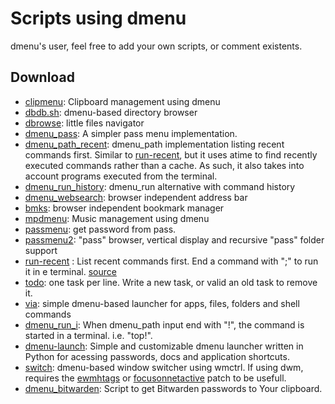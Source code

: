 Scripts using dmenu
===================
dmenu's user, feel free to add your own scripts, or comment existents.

Download
--------
* [clipmenu](https://github.com/cdown/clipmenu): Clipboard management using dmenu
* [dbdb.sh](dbdb.sh): dmenu-based directory browser
* [dbrowse](https://github.com/clamiax/scripts/blob/master/src/dbrowse):
  little files navigator
* [dmenu_pass](http://efe.kim/files/scripts/dmenu_pass): A simpler pass menu
  implementation.
* [dmenu\_path\_recent](https://github.com/ema/dotfiles/blob/master/bin/dmenu_path):
  dmenu_path implementation listing recent commands first. Similar to
  [run-recent](run-recent), but it uses atime to find recently executed commands
  rather than a cache. As such, it also takes into account programs executed from
  the terminal.
* [dmenu\_run\_history](dmenu_run_with_command_history):
  dmenu_run alternative with command history
* [dmenu_websearch](http://efe.kim/files/scripts/dmenu_websearch):
  browser independent address bar
* [bmks](bmks): browser independent bookmark manager
* [mpdmenu](https://github.com/cdown/mpdmenu): Music management using
  dmenu
* [passmenu](http://git.zx2c4.com/password-store/tree/contrib/dmenu):
  get password from pass.
* [passmenu2](passmenu2): "pass" browser, vertical display and recursive
  "pass" folder support
* [run-recent](run-recent) : List recent commands first. End a command
  with ";" to run it in e terminal.
  [source](https://bbs.archlinux.org/viewtopic.php?id=56646&p=12)
* [todo](todo): one task per line. Write a new task, or valid an old task to
  remove it.
* [via](https://github.com/xalexalex/via): simple dmenu-based launcher for apps,
  files, folders and shell commands
* [dmenu_run_i](./dmenu_run_i): When dmenu_path input end with "!", the
command is started in a terminal. i.e. "top!".
* [dmenu-launch](https://github.com/fsilveir/dmenu-launch): Simple and customizable
dmenu launcher written in Python for acessing passwords, docs and application shortcuts.
* [switch](switch): dmenu-based window switcher using wmctrl. If using dwm, requires the [ewmhtags](https://dwm.suckless.org/patches/ewmhtags/) or [focusonnetactive](//dwm.suckless.org/patches/focusonnetactive/) patch to be usefull.
* [dmenu_bitwarden](https://gitlab.com/patriktrefil/dmenu-bitwarden): Script to get Bitwarden passwords to Your clipboard.
